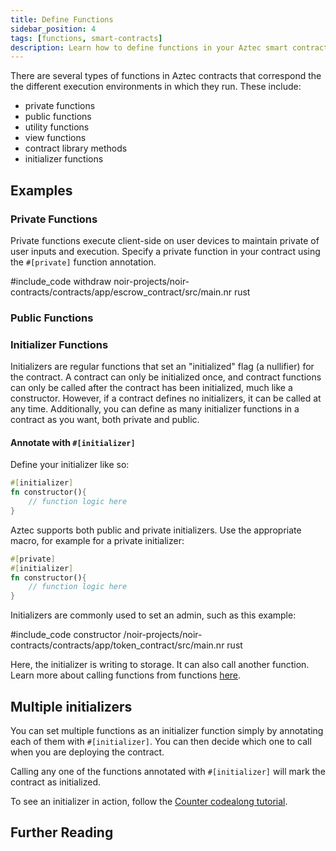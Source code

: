 ```yaml
---
title: Define Functions
sidebar_position: 4
tags: [functions, smart-contracts]
description: Learn how to define functions in your Aztec smart contracts.
---
```


There are several types of functions in Aztec contracts that correspond the the different execution environments in which they run. These include:

- private functions
- public functions
- utility functions
- view functions
- contract library methods
- initializer functions

## Examples

### Private Functions

Private functions execute client-side on user devices to maintain private of user inputs and execution. Specify a private function in your contract using the `#[private]` function annotation.

#include_code withdraw noir-projects/noir-contracts/contracts/app/escrow_contract/src/main.nr rust

### Public Functions

<!-- TODO: flesh out with info about all types -->

### Initializer Functions

Initializers are regular functions that set an "initialized" flag (a nullifier) for the contract. A contract can only be initialized once, and contract functions can only be called after the contract has been initialized, much like a constructor. However, if a contract defines no initializers, it can be called at any time. Additionally, you can define as many initializer functions in a contract as you want, both private and public.

#### Annotate with `#[initializer]`

Define your initializer like so:

```rust
#[initializer]
fn constructor(){
    // function logic here
}
```

Aztec supports both public and private initializers. Use the appropriate macro, for example for a private initializer:

```rust
#[private]
#[initializer]
fn constructor(){
    // function logic here
}
```

Initializers are commonly used to set an admin, such as this example:

#include_code constructor /noir-projects/noir-contracts/contracts/app/token_contract/src/main.nr rust

Here, the initializer is writing to storage. It can also call another function. Learn more about calling functions from functions [here](./call_contracts.md).

## Multiple initializers

You can set multiple functions as an initializer function simply by annotating each of them with `#[initializer]`. You can then decide which one to call when you are deploying the contract.

Calling any one of the functions annotated with `#[initializer]` will mark the contract as initialized.

To see an initializer in action, follow the [Counter codealong tutorial](../../tutorials/codealong/contract_tutorials/counter_contract.md).


## Further Reading
